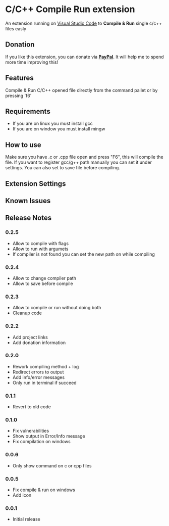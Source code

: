 # C/C++ Compile Run extension

An extension running on [Visual Studio Code](https://code.visualstudio.com) to **Compile & Run** single c/c++ files easly

## Donation

If you like this extension, you can donate via **[PayPal](https://www.paypal.me/danielpinto8zz6)**. It will help me to spend more time improving this!

## Features

Compile & Run C/C++ opened file directly from the command pallet or by pressing 'f6'

## Requirements

* If you are on linux you must install gcc
* If you are on window you must install mingw

## How to use
Make sure you have .c or .cpp file open and press "F6", this will compile the file.
If you want to register gcc/g++ path manually you can set it under settings.
You can also set to save file before compiling.

## Extension Settings

## Known Issues

## Release Notes

### 0.2.5
- Allow to compile with flags
- Allow to run with argumets
- If compiler is not found you can set the new path on while compiling

### 0.2.4
- Allow to change compiler path
- Allow to save before compile

### 0.2.3
- Allow to compile or run without doing both
- Cleanup code

### 0.2.2
- Add project links
- Add donation information

### 0.2.0
- Rework compiling method + log
- Redirect errors to output
- Add info/error messages
- Only run in terminal if succeed

### 0.1.1
- Revert to old code

### 0.1.0
- Fix vulnerabilities
- Show output in Error/Info message
- Fix compilation on windows

### 0.0.6
- Only show command on c or cpp files

### 0.0.5
- Fix compile & run on windows
- Add icon

### 0.0.1

- Initial release
